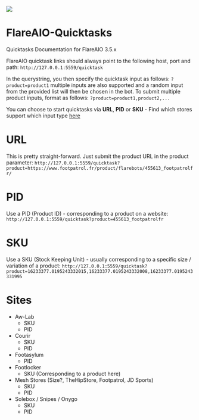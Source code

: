 ![](https://www.flarebots.com/images/logo.png)
# FlareAIO-Quicktasks
Quicktasks Documentation for FlareAIO 3.5.x

FlareAIO quicktask links should always point to the following host, port and path:  ```http://127.0.0.1:5559/quicktask```

In the querystring, you then specify the quicktask input as follows: ```?product=product1``` multiple inputs are also supported and a random input from the provided list will then be chosen in the bot. To submit multiple product inputs, format as follows: ```?product=product1,product2,...```

You can choose to start quicktasks via **URL**, **PID** or **SKU** - Find which stores support which input type [here](#sites)

# URL
This is pretty straight-forward. Just submit the product URL in the product parameter:
```http://127.0.0.1:5559/quicktask?product=https://www.footpatrol.fr/product/flarebots/455613_footpatrolfr/```

# PID
Use a PID (Product ID) - corresponding to a product on a website:
```http://127.0.0.1:5559/quicktask?product=455613_footpatrolfr```

# SKU
Use a SKU (Stock Keeping Unit) - usually corresponding to a specific size / variation of a product:
```http://127.0.0.1:5559/quicktask?product=16233377.0195243332015,16233377.0195243332008,16233377.0195243331995```

# Sites
- Aw-Lab
	- SKU
	- PID
- Courir
	- SKU 
	- PID
- Footasylum
	- PID
- Footlocker
	- SKU (Corresponding to a product here)
- Mesh Stores (Size?, TheHipStore, Footpatrol, JD Sports)
	- SKU
	- PID
- Solebox / Snipes / Onygo
	- SKU
	- PID
